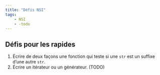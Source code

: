 ```yaml
---
title: "Défis NSI"
tags:
    - NSI
    - -todo
---
```


## Défis pour les rapides

1. Écrire de deux façons une fonction qui teste
   si une `str` est un suffixe d’une autre `str`.
1. Écrire un itérateur ou un générateur. (TODO)
